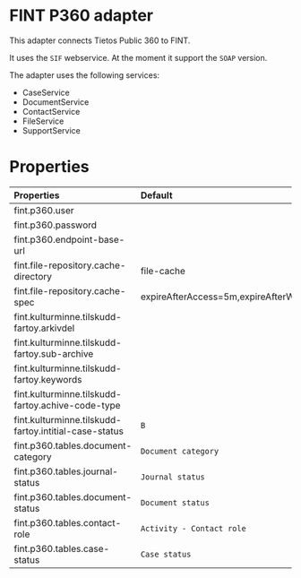 # FINT P360 adapter
This adapter connects Tietos Public 360 to FINT.

It uses the `SIF` webservice. At the moment it support the `SOAP` version.

The adapter uses the following services:
- CaseService
- DocumentService
- ContactService
- FileService
- SupportService

# Properties

| Properties                                            | Default                                  | Description   |
| :---------------------------------------------------- | :--------------------------------------- | :------------ |
| fint.p360.user                                        |                                          |               |
| fint.p360.password                                    |                                          |               |
| fint.p360.endpoint-base-url                           |                                          |               |
| fint.file-repository.cache-directory                  | file-cache                               |               |
| fint.file-repository.cache-spec                       | expireAfterAccess=5m,expireAfterWrite=7m |               |
| fint.kulturminne.tilskudd-fartoy.arkivdel             |                                          |               |
| fint.kulturminne.tilskudd-fartoy.sub-archive          |                                          |               |
| fint.kulturminne.tilskudd-fartoy.keywords             |                                          |               |
| fint.kulturminne.tilskudd-fartoy.achive-code-type     |                                          |               |
| fint.kulturminne.tilskudd-fartoy.intitial-case-status | `B`                                      |               |
| fint.p360.tables.document-category                    | `Document category`                      |               |
| fint.p360.tables.journal-status                       | `Journal status`                         |               |
| fint.p360.tables.document-status                      | `Document status`                        |               |
| fint.p360.tables.contact-role                         | `Activity - Contact role`                |               |
| fint.p360.tables.case-status                          | `Case status`                            |               |


